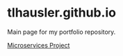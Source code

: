 # tlhausler.github.io

<p>Main page for my portfolio repository.

  [Microservices Project](#microservices-final)
